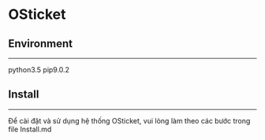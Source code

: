 # OSticket

 
## Environment 
-----------
python3.5
pip9.0.2


## Install
-------

Để cài đặt và sử dụng hệ thống OSticket, vui lòng làm theo các bước trong file Install.md

